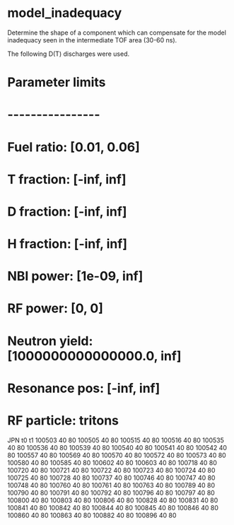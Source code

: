 # model_inadequacy
Determine the shape of a component which can compensate for the model inadequacy seen in the intermediate TOF area (30-60 ns).

The following D(T) discharges were used.
# Parameter limits
# ----------------
# Fuel ratio:    [0.01, 0.06]
# T fraction:    [-inf, inf]
# D fraction:    [-inf, inf]
# H fraction:    [-inf, inf]
# NBI power:     [1e-09, inf]
# RF power:      [0, 0]
# Neutron yield: [1000000000000000.0, inf]
# Resonance pos: [-inf, inf]
# RF particle:   tritons

JPN    t0 t1
100503 40 80
100505 40 80
100515 40 80
100516 40 80
100535 40 80
100536 40 80
100539 40 80
100540 40 80
100541 40 80
100542 40 80
100557 40 80
100569 40 80
100570 40 80
100572 40 80
100573 40 80
100580 40 80
100585 40 80
100602 40 80
100603 40 80
100718 40 80
100720 40 80
100721 40 80
100722 40 80
100723 40 80
100724 40 80
100725 40 80
100728 40 80
100737 40 80
100746 40 80
100747 40 80
100748 40 80
100760 40 80
100761 40 80
100763 40 80
100789 40 80
100790 40 80
100791 40 80
100792 40 80
100796 40 80
100797 40 80
100800 40 80
100803 40 80
100806 40 80
100828 40 80
100831 40 80
100841 40 80
100842 40 80
100844 40 80
100845 40 80
100846 40 80
100860 40 80
100863 40 80
100882 40 80
100896 40 80
